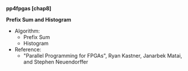**pp4fpgas [chap8]**

**Prefix Sum and Histogram**



- Algorithm: 
  - Prefix Sum
  - Histogram
- Reference:
  - "Parallel Programming for FPGAs", Ryan Kastner, Janarbek Matai, and Stephen Neuendorffer
